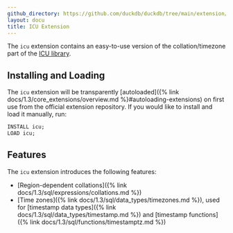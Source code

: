 ```yaml
---
github_directory: https://github.com/duckdb/duckdb/tree/main/extension/icu
layout: docu
title: ICU Extension
---
```


The `icu` extension contains an easy-to-use version of the collation/timezone part of the [ICU library](https://github.com/unicode-org/icu).

## Installing and Loading

The `icu` extension will be transparently [autoloaded]({% link docs/1.3/core_extensions/overview.md %}#autoloading-extensions) on first use from the official extension repository.
If you would like to install and load it manually, run:

```sql
INSTALL icu;
LOAD icu;
```

## Features

The `icu` extension introduces the following features:

* [Region-dependent collations]({% link docs/1.3/sql/expressions/collations.md %})
* [Time zones]({% link docs/1.3/sql/data_types/timezones.md %}), used for [timestamp data types]({% link docs/1.3/sql/data_types/timestamp.md %}) and [timestamp functions]({% link docs/1.3/sql/functions/timestamptz.md %})
